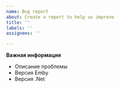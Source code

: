 ```yaml
---
name: Bug report
about: Create a report to help us improve
title: ''
labels: ''
assignees: ''

---
```


**Важная информация**

- Описание проблемы
- Версия Emby
- Версия .Net
